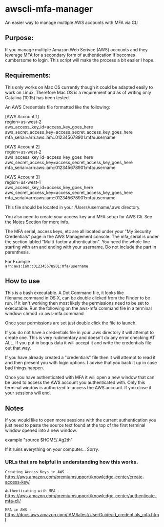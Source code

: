 # awscli-mfa-manager
An easier way to manage multiple AWS accounts with MFA via CLI

## Purpose:

If you manage multiple Amazon Web Serivce (AWS) accounts and they leverage MFA for a secondary form of authentication if becomes cumbersome to login.  This script will make the process a bit easier I hope.

## Requirements:

This only works on Mac OS currently though it could be adapted easily to work on Linux.  Therefore Mac OS is a requirement and as of writing only Catalina (10.15) has been tested.

An AWS Credentials file formatted like the following:

[AWS Account 1]<br>
region=us-west-2<br>
aws_access_key_id=access_key_goes_here<br>
aws_secret_access_key=access_secret_access_key_goes_here<br>
mfa_serial=arn:aws:iam::012345678901:mfa/username<br>


[AWS Account 2]<br>
region=us-west-2<br>
aws_access_key_id=access_key_goes_here<br>
aws_secret_access_key=access_secret_access_key_goes_here<br>
mfa_serial=arn:aws:iam::012345678901:mfa/username<br>


[AWS Account 3]<br>
region=us-west-1<br>
aws_access_key_id=access_key_goes_here<br>
aws_secret_access_key=access_secret_access_key_goes_here<br>
mfa_serial=arn:aws:iam::012345678901:mfa/username<br>


This file should be located in your /Users/username/.aws directory.

You also need to create your access key and MFA setup for AWS Cli.  See the Notes Section for more info.<br>

The MFA serial, access keys, etc are all located under your "My Security Credentials"  page in the AWS Management console.  The mfa_serial is under the section labled "Multi-factor authentication".  You need the whole line starting with arn and ending with your username.  Do not include the part in parenthesis.

For Example<br>
`arn:aws:iam::012345678901:mfa/username`


## How to use

This is a bash executable.  A Dot Command file, it looks like filename.command in OS X, can be double clicked from the Finder to be run.  If it isn't working then most likely the permissions need to be set to executable.  Run the following on the aws-mfa.command file in a terminal window:  chmod +x aws-mfa.command

Once your permissions are set just double click the file to launch.

If you do not have a credentials file in your .aws directory it will attempt to create one.  This is very rudimentary and doesn't do any error checking AT ALL.  If you put in bogus data it will accept it and write the credentials file out that way.

If you have already created a "credentials" file then it will attempt to read it and then present you with login options.  I advise that you back it up in case bad things happen.

Once you have authenticated with MFA it will open a new window that can be used to access the AWS account you authenticated with.
Only this terminal window is authorized to access the AWS account.  If you close it your sessions will end.

## Notes

If you would like to open more sessions with the current authentication you just need to paste the source text found at the top of the first terminal window opened into a new window.

example "source $HOME/.Ag2th"

If it ruins everything on your computer... Sorry.

### URLs that are helpful in understanding how this works.

`Creating Access Keys in AWS - ` https://aws.amazon.com/premiumsupport/knowledge-center/create-access-key/

`Authenticating with MFA - ` https://aws.amazon.com/premiumsupport/knowledge-center/authenticate-mfa-cli/

`MFA in AWS - ` https://docs.aws.amazon.com/IAM/latest/UserGuide/id_credentials_mfa.html



